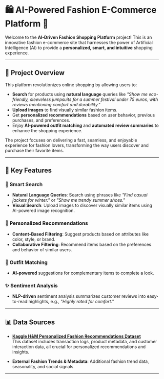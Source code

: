# 🛍️ **AI-Powered Fashion E-Commerce Platform** 🎨

Welcome to the **AI-Driven Fashion Shopping Platform** project! This is an innovative fashion e-commerce site that harnesses the power of Artificial Intelligence (AI) to provide a **personalized, smart, and intuitive** shopping experience.

---

## 🚀 **Project Overview**

This platform revolutionizes online shopping by allowing users to:

- **Search** for products using **natural language** queries like _"Show me eco-friendly, sleeveless jumpsuits for a summer festival under 75 euros, with reviews mentioning comfort and durability."_
- **Upload images** to find visually similar fashion items.
- Get **personalized recommendations** based on user behavior, previous purchases, and preferences.
- Enjoy **AI-powered outfit matching** and **automated review summaries** to enhance the shopping experience.

The project focuses on delivering a fast, seamless, and enjoyable experience for fashion lovers, transforming the way users discover and purchase their favorite items.

---

## 🔑 **Key Features**

### 🧠 **Smart Search**
- **Natural Language Queries**: Search using phrases like _"Find casual jackets for winter."_ or _"Show me trendy summer shoes."_
- **Visual Search**: Upload images to discover visually similar items using AI-powered image recognition.

### 🎯 **Personalized Recommendations**
- **Content-Based Filtering**: Suggest products based on attributes like color, style, or brand.
- **Collaborative Filtering**: Recommend items based on the preferences and behavior of similar users.
  
### 👗 **Outfit Matching**
- **AI-powered** suggestions for complementary items to complete a look.

### ✨ **Sentiment Analysis**
- **NLP-driven** sentiment analysis summarizes customer reviews into easy-to-read highlights, e.g., _"Highly rated for comfort."_  
   
---

## 📊 **Data Sources**

- **[Kaggle H&M Personalized Fashion Recommendations Dataset](https://www.kaggle.com/competitions/h-and-m-personalized-fashion-recommendations/data)**  
   This dataset includes transaction logs, product metadata, and customer interaction data, all crucial for personalized recommendations and insights.
  
- **External Fashion Trends & Metadata**: Additional fashion trend data, seasonality, and social signals.

---

